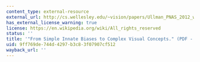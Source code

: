 ```yaml
---
content_type: external-resource
external_url: http://cs.wellesley.edu/~vision/papers/Ullman_PNAS_2012_with_SI.pdf
has_external_license_warning: true
license: https://en.wikipedia.org/wiki/All_rights_reserved
status: ''
title: '"From Simple Innate Biases to Complex Visual Concepts." (PDF - 2.5MB)'
uid: 9ff769de-744d-4297-b3c8-3f07907cf512
wayback_url: ''
---
```

